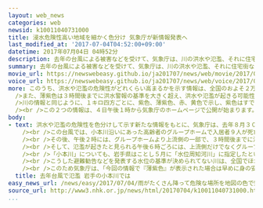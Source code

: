 ```yaml
---
layout: web_news
categories: web
newsid: k10011040731000
title: 浸水危険性高い地域を細かく色分け 気象庁が新情報発表へ
last_modified_at: '2017-07-04T04:52:00+09:00'
datetime: 2017年07月04日 04時52分
description: 去年の台風による被害などを受けて、気象庁は、川の洪水や氾濫、それに住宅街などの浸水の危険性が高い地域を細かく色分けして示す新たな情報の発表を、４日午後から開始します。
summary: 去年の台風による被害などを受けて、気象庁は、川の洪水や氾濫、それに住宅街などの浸水の危険性が高い地域を細かく色分けして示す新たな情報の発表を、４日午後から開始します。
movie_url: https://newswebeasy.github.io/ja201707/news/web/movie/2017/07/04/k10011040731000.mp4
voice_url: https://newswebeasy.github.io/ja201707/news/web/voice/2017/07/04/k10011040731000.mp3
more: このうち、洪水や氾濫の危険性がどれくらい高まるかを示す情報は、全国のおよそ２万の河川が対象になります。<br /><br />危険性の高いほうから順に、紫色、薄紫色、赤、黄色で、川の流域の１キロ四方ごとに表示され、紫色は洪水や氾濫などの重大な災害がすでに発生していてもおかしくない状況を示しています。<br
  />また、薄紫色は３時間後までに洪水警報の基準を大きく超え、洪水や氾濫が起きる可能性が高いことを示しています。<br /><br />一方、局地的な豪雨などにより、住宅街などで浸水の危険性が高まるエリアを細かく色分けして示す情報の発表も始まります。<br
  />川の情報と同じように、１キロ四方ごとに、紫色、薄紫色、赤、黄色で示し、紫色はすでに床上浸水や道路冠水などが起きていてもおかしくない状況を示しているほか、薄紫色は１時間後までに床上浸水などの被害が起きる可能性が高いことを示しています。<br
  /><br />この２つの情報は、４日午後１時から気象庁のホームページで公開が始まります。<br /><br />一方、これに合わせて気象庁は、「大雨の特別警報」の運用を見直し、特に危険度の高い市町村に絞って発表する予定でしたが、活発な前線や台風３号の影響で大雨が予想されることから、６日に延期しました。
body:
- text: 洪水や氾濫の危険性を色分けして示す新たな情報をもとに、気象庁は、去年８月３０日に台風１０号による大雨で氾濫した岩手県岩泉町の「小本川」について、危険度の高まりがどの程度早く把握できるか、シミュレーションしました。<br
    /><br />この台風では、小本川沿いにあった高齢者のグループホームで入居者９人が死亡するなど大きな被害が出ましたが、シミュレーションの結果、川が氾濫したと見られる時間帯のおよそ５時間前に当たる午後１時に、グループホームより上流側の広い範囲で３時間後までに洪水注意報の基準に達すると予想される「黄色」が表示されます。<br
    /><br />その後、午後２時には、グループホームより上流側の一部で、３時間後までに洪水警報の基準に達すると予想される「赤」が表示されます。<br />危険度はさらに高まり、午後３時には、グループホームより上流側のほとんどで３時間後までに洪水や氾濫が起きる可能性が高いことを示す「薄紫色」が表示されるほか、そのおよそ２時間後の午後４時５０分には、最も危険度が高く氾濫などの重大な災害がすでに発生していてもおかしくない「紫色」が表示されます。<br
    /><br />そして、氾濫が起きたと見られる午後６時ごろには、上流側だけでなくグループホームの下流側を含む広い範囲が「紫色」になりました。国土交通省によりますと、全国には避難勧告などを発表する水位の基準が決められている「洪水予報河川」や「水位周知河川」は合わせておよそ２０００あります。<br
    /><br />「小本川」についても、岩手県はことし５月に「水位周知河川」に指定したということですが、台風１０号の被害が出た去年の時点では指定されていませんでした。<br
    /><br />こうした避難勧告などを発表する水位の基準が決められてない川は、全国でほかにも数多くあるということで、こうした川について内閣府は、「避難に関するガイドライン」をことし１月に改定した際、今回の気象庁の情報で、危険度が２番目に高い「薄紫色」が表示された場合について、自治体が避難勧告を出すかどうか判断する際の目安の１つと位置づけています。<br
    /><br />このため気象庁は、「今回の情報で『薄紫色』が表示された場合は早めに身の安全を確保してほしい」と話しています。
  title: 去年台風で氾濫 岩手の小本川では
easy_news_url: /news/easy/2017/07/04/雨がたくさん降って危険な場所を地図の色で知らせる/
source_url: http://www3.nhk.or.jp/news/html/20170704/k10011040731000.html
...
```

